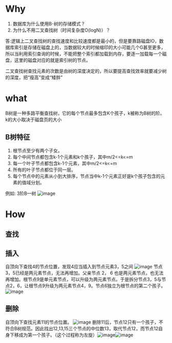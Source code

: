 # Why
1. 数据库为什么使用B-树的存储模式？
2. 为什么不用二叉查找树（时间复杂度O(logN)）？

答:逻辑上二叉查找树的查找速度和比较速度都是最小的，但是要靠路磁盘IO，数据库索引是存储在磁盘上的，当数据较大的时候缩印的大小可能几个G甚至更多，所以当利用索引查询的时候，不能把整个索引都加载到内存，要逐一加载每一个磁盘，这里的磁盘对应的就是索引树的节点。

二叉查找树查找元素的次数是由树的深度决定的，所以要提高查找效率就要减少树的深度，把“瘦高”变成“矮胖”

# what
B树是一种多路平衡查找树，它的每个节点最多包含K个孩子，k被称为B树的阶。k的大小取决于磁盘页的大小
## B树特征
1. 根节点至少有两个子女。
2. 每个中间节点都包含k-1个元素和k个孩子，其中m/2<=k<=m
3. 每一个叶子节点都包含k-1个元素，其中m/2<=k<=m
4. 所有的叶子节点都位于同一层。
5. 每个节点中的元素从小到大排序，节点当中k-1个元素正好是k个孩子包含的元素的值域分划。


例如:
3阶B—树
 ![image](http://mmbiz.qpic.cn/mmbiz_jpg/NtO5sialJZGoBqEgxvibyZ3S2O8GG2Ecibs5LFXxLRhEVH55mqXMhGf9C2icZ4iaFcBhUhABThvG0hiaoD1z4icgQJbbA/640?wx_fmt=jpeg&tp=webp&wxfrom=5&wx_lazy=1)

#  How
## 查找
## 插入
自顶向下查找4的节点位置，发现4应当插入到节点元素3，5之间
![image](http://mmbiz.qpic.cn/mmbiz_jpg/NtO5sialJZGrbI83f8meYn1UlzibHGBcqRYk5euDrbMgVubTR4gvIL3U4LdicK3Fu1f7ATq9tGChL9YLXibJeuCTCA/640?wx_fmt=jpeg&tp=webp&wxfrom=5&wx_lazy=1)
节点3，5已经是两元素节点，无法再增加。父亲节点 2， 6 也是两元素节点，也无法再增加。根节点9是单元素节点，可以升级为两元素节点。于是拆分节点3，5与节点2，6，让根节点9升级为两元素节点4，9。节点6独立为根节点的第二个孩子。![image](http://mmbiz.qpic.cn/mmbiz_jpg/NtO5sialJZGrbI83f8meYn1UlzibHGBcqRSBqOKQc3NYe8HA7mX4QjSjUpfkWLqGBfWm8wHmic7qajFaickGSTX8NA/640?wx_fmt=jpeg&tp=webp&wxfrom=5&wx_lazy=1)
## 删除
自顶向下查找元素11的节点位置。
![image](http://mmbiz.qpic.cn/mmbiz_jpg/NtO5sialJZGrbI83f8meYn1UlzibHGBcqRfnGwPGrX4NhnkJfBuKqNdXAyHWJiaBd5b0ruibuhHJvUnmCYpt1eJxdg/640?wx_fmt=jpeg&tp=webp&wxfrom=5&wx_lazy=1)
删除11后，节点12只有一个孩子，不符合B树规范。因此找出12,13,15三个节点的中位数13，取代节点12，而节点12自身下移成为第一个孩子。（这个过程称为左旋）![image](http://mmbiz.qpic.cn/mmbiz_jpg/NtO5sialJZGrbI83f8meYn1UlzibHGBcqRta9bOwANA1gjzduWKKAhl5N9IkFgZPNYNNzzdByY7LYiautLXVNnJ4w/640?wx_fmt=jpeg&tp=webp&wxfrom=5&wx_lazy=1)![image](http://mmbiz.qpic.cn/mmbiz_jpg/NtO5sialJZGrbI83f8meYn1UlzibHGBcqRbDOA2SYhksUO3BlibgZciauxcTZFfXobCnFwPegUjLHYqwq4CW7gTYGg/640?wx_fmt=jpeg&tp=webp&wxfrom=5&wx_lazy=1)